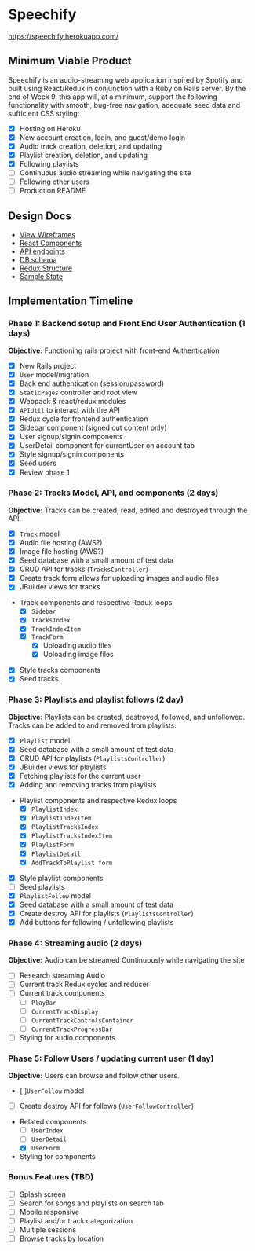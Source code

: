 # Speechify

https://speechify.herokuapp.com/

## Minimum Viable Product

Speechify is an audio-streaming web application inspired by Spotify and built using React/Redux in conjunction with a Ruby on Rails server.  By the end of Week 9, this app will, at a minimum, support the following functionality with smooth, bug-free navigation, adequate seed data and sufficient CSS styling:

- [x] Hosting on Heroku
- [x] New account creation, login, and guest/demo login
- [x] Audio track creation, deletion, and updating
- [x] Playlist creation, deletion, and updating
- [x] Following playlists
- [ ] Continuous audio streaming while navigating the site
- [ ] Following other users
- [ ] Production README

## Design Docs
* [View Wireframes][wireframes]
* [React Components][components]
* [API endpoints][api-endpoints]
* [DB schema][schema]
* [Redux Structure][redux-structure]
* [Sample State][sample-state]

[wireframes]: wireframes
[components]: component-heirarchy.md
[redux-structure]: redux-structure.md
[sample-state]: sample-state.md
[api-endpoints]: api-endpoints.md
[schema]: schema.md

## Implementation Timeline

### Phase 1: Backend setup and Front End User Authentication (1 days)

**Objective:** Functioning rails project with front-end Authentication

- [x] New Rails project
- [x] `User` model/migration
- [x] Back end authentication (session/password)
- [x] `StaticPages` controller and root view
- [x] Webpack & react/redux modules
- [x] `APIUtil` to interact with the API
- [x] Redux cycle for frontend authentication
- [x] Sidebar component (signed out content only)
- [x] User signup/signin components
- [x] UserDetail component for currentUser on account tab
- [x] Style signup/signin components
- [x] Seed users
- [x] Review phase 1

### Phase 2: Tracks Model, API, and components (2 days)

**Objective:** Tracks can be created, read, edited and destroyed through
the API.

- [x] `Track` model
- [x] Audio file hosting (AWS?)
- [x] Image file hosting (AWS?)
- [x] Seed database with a small amount of test data
- [x] CRUD API for tracks (`TracksController`)
- [x] Create track form allows for uploading images and audio files
- [x] JBuilder views for tracks
- Track components and respective Redux loops
  - [x] `Sidebar`
  - [x] `TracksIndex`
  - [x] `TrackIndexItem`
  - [x] `TrackForm`
    + [x] Uploading audio files
    + [x] Uploading image files
- [x] Style tracks components
- [x] Seed tracks

### Phase 3: Playlists and playlist follows (2 day)

**Objective:** Playlists can be created, destroyed, followed, and unfollowed. Tracks can be added to and removed from playlists.

- [x] `Playlist` model
- [x] Seed database with a small amount of test data
- [x] CRUD API for playlists (`PlaylistsController`)
- [x] JBuilder views for playlists
- [x] Fetching playlists for the current user
- [x] Adding and removing tracks from playlists
- Playlist components and respective Redux loops
  - [x] `PlaylistIndex`
  - [x] `PlaylistIndexItem`
  - [x] `PlaylistTracksIndex`
  - [x] `PlaylistTracksIndexItem`
  - [x] `PlaylistForm `
  - [x] `PlaylistDetail `
  - [x] `AddTrackToPlaylist form `
- [x] Style playlist components
- [ ] Seed playlists
- [x] `PlaylistFollow` model
- [x] Seed database with a small amount of test data
- [x] Create destroy API for playlists (`PlaylistsController`)
- [x] Add buttons for following / unfollowing playlists

### Phase 4: Streaming audio (2 days)

**Objective:** Audio can be streamed Continuously while navigating the site
- [ ] Research streaming Audio
- [ ] Current track Redux cycles and reducer
- [ ] Current track components
  - [ ] `PlayBar`
  - [ ] `CurrentTrackDisplay`
  - [ ] `CurrentTrackControlsContainer`
  - [ ] `CurrentTrackProgressBar`
- [ ] Styling for audio components

### Phase 5: Follow Users / updating current user (1 day)

**Objective:** Users can browse and follow other users.

- [ ]`UserFollow` model
- [ ] Create destroy API for follows (`UserFollowController`)
- Related components
  - [ ] `UserIndex`
  - [ ] `UserDetail`
  - [x] `UserForm`
- Styling for components


### Bonus Features (TBD)
- [ ] Splash screen
- [ ] Search for songs and playlists on search tab
- [ ] Mobile responsive
- [ ] Playlist and/or track categorization
- [ ] Multiple sessions
- [ ] Browse tracks by location
